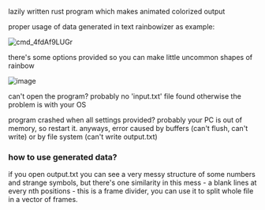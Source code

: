 lazily written rust program which makes animated colorized output

proper usage of data generated in text rainbowizer as example:

![cmd_4fdAf9LUGr](https://user-images.githubusercontent.com/19390500/183110609-b0323c00-660c-4780-b6af-f11a1cac0530.gif)

there's some options provided so you can make little uncommon shapes of rainbow

![image](https://user-images.githubusercontent.com/19390500/183110956-a8b73ae3-718e-403e-946f-b2ca9cc1aaf3.png)

can't open the program? probably no 'input.txt' file found otherwise the problem is with your OS

program crashed when all settings provided? probably your PC is out of memory, so restart it. anyways, error caused by buffers (can't flush, can't write) or by file system (can't write output.txt)

### how to use generated data?

if you open output.txt you can see a very messy structure of some numbers and strange symbols, but there's one similarity in this mess - a blank lines at every nth positions - this is a frame divider, you can use it to split whole file in a vector of frames.
